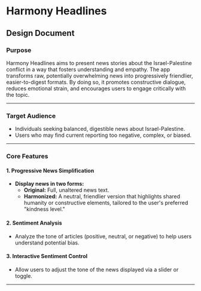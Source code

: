 # Harmony Headlines

## Design Document

### Purpose

Harmony Headlines aims to present news stories about the Israel-Palestine conflict in a way that fosters understanding and empathy. The app transforms raw, potentially overwhelming news into progressively friendlier, easier-to-digest formats. By doing so, it promotes constructive dialogue, reduces emotional strain, and encourages users to engage critically with the topic.

---

### Target Audience

- Individuals seeking balanced, digestible news about Israel-Palestine.
- Users who may find current reporting too negative, complex, or biased.

---

### Core Features

#### 1. Progressive News Simplification

- **Display news in two forms:**
  - **Original:** Full, unaltered news text.
  - **Harmonized:** A neutral, friendlier version that highlights shared humanity or constructive elements, tailored to the user's preferred "kindness level."

#### 2. Sentiment Analysis

- Analyze the tone of articles (positive, neutral, or negative) to help users understand potential bias.

#### 3. Interactive Sentiment Control

- Allow users to adjust the tone of the news displayed via a slider or toggle.

---
